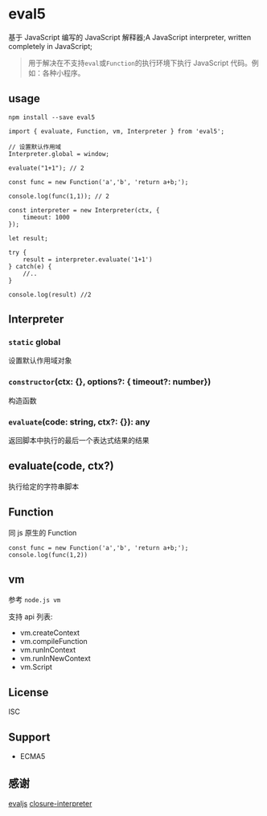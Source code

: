 # eval5

基于 JavaScript 编写的 JavaScript 解释器;A JavaScript interpreter, written completely in JavaScript;

> 用于解决在不支持`eval`或`Function`的执行环境下执行 JavaScript 代码。例如：各种小程序。

## usage

`npm install --save eval5`

```
import { evaluate, Function, vm, Interpreter } from 'eval5';

// 设置默认作用域
Interpreter.global = window;

evaluate("1+1"); // 2

const func = new Function('a','b', 'return a+b;');

console.log(func(1,1)); // 2

const interpreter = new Interpreter(ctx, {
    timeout: 1000
});

let result;

try {
    result = interpreter.evaluate('1+1')
} catch(e) {
    //..
}

console.log(result) //2

```

## Interpreter

### `static` global

设置默认作用域对象

### `constructor`(ctx: {}, options?: { timeout?: number})

构造函数

### `evaluate`(code: string, ctx?: {}): any

返回脚本中执行的最后一个表达式结果的结果

## evaluate(code, ctx?)

执行给定的字符串脚本

## Function

同 js 原生的 Function

```
const func = new Function('a','b', 'return a+b;');
console.log(func(1,2))
```

## vm

参考 `node.js vm`

支持 api 列表:

-   vm.createContext
-   vm.compileFunction
-   vm.runInContext
-   vm.runInNewContext
-   vm.Script

## License

ISC

## Support

-   ECMA5

## 感谢

[evaljs][]
[closure-interpreter][]

[evaljs]: https://github.com/marten-de-vries/evaljs
[closure-interpreter]: https://github.com/int3/closure-interpreter
